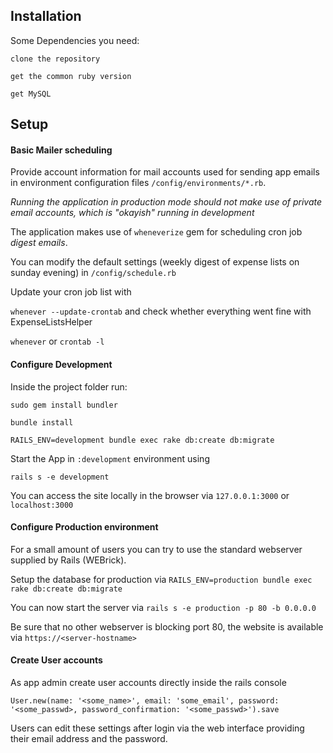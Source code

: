 ## Installation

Some Dependencies you need:

    clone the repository

    get the common ruby version

    get MySQL

## Setup
#### Basic Mailer scheduling
Provide account information for mail accounts used for sending app emails in environment configuration files `/config/environments/*.rb`.

_Running the application in production mode should not make use of private email accounts, which is "okayish" running in development_

The application makes use of `wheneverize` gem for scheduling cron job _digest emails_. 

You can modify the default settings (weekly digest of expense lists on sunday evening) in `/config/schedule.rb`

Update your cron job list with

`whenever --update-crontab` and check whether everything went fine with ExpenseListsHelper

`whenever` or `crontab -l`

#### Configure Development
Inside the project folder run:
```
sudo gem install bundler

bundle install

RAILS_ENV=development bundle exec rake db:create db:migrate
```
Start the App in `:development` environment using

`rails s -e development`

You can access the site locally in the browser via `127.0.0.1:3000` or `localhost:3000`

#### Configure Production environment

For a small amount of users you can try to use the standard webserver supplied by Rails (WEBrick).

Setup the database for production via `RAILS_ENV=production bundle exec rake db:create db:migrate`

You can now start the server via `rails s -e production -p 80 -b 0.0.0.0`

Be sure that no other webserver is blocking port 80, the website is available via `https://<server-hostname>`

#### Create User accounts
As app admin create user accounts directly inside the rails console

`User.new(name: '<some_name>', email: 'some_email', password: '<some_passwd>, password_confirmation: '<some_passwd>').save`

Users can edit these settings after login via the web interface providing their email address and the password.
